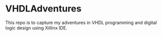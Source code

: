 # VHDLAdventures
This repo is to capture my adventures in VHDL programming and digital logic design using Xillinx IDE.
